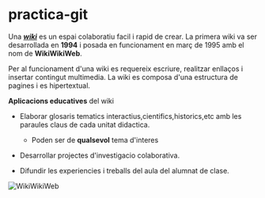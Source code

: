 # practica-git
Una [_**wiki**_](http://www.zenodoto.com/gestiondocs/cursosacademicos/manualesrecursos/materalesformaciondocenteTIC/TIC9_INTERNET/m4_3_wiki/qu_es_una_wiki.html) es un espai colaboratiu facil i rapid de crear.
La primera wiki va ser desarrollada en **1994** i posada en funcionament en març de 1995 amb el nom de **WikiWikiWeb**.

Per al funcionament d'una wiki es requereix escriure, realitzar enllaços i insertar contingut multimedia.
La wiki es composa d'una estructura de pagines i es hipertextual.

**Aplicacions educatives** del wiki

* Elaborar glosaris tematics interactius,cientifics,historics,etc amb les paraules claus de cada unitat didactica.

  * Poden ser de **qualsevol** tema d'interes
  

* Desarrollar projectes d'investigacio colaborativa.

* Difundir les experiencies i treballs del aula del alumnat de clase.

![WikiWikiWeb](https://www.socialfuturo.com/wp-content/uploads/2019/03/WikiWikiWeb_screenshot.png)
